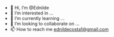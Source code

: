 - 👋 Hi, I’m @Ednilde
- 👀 I’m interested in ...
- 🌱 I’m currently learning ...
- 💞️ I’m looking to collaborate on ...
- 📫 How to reach me ednildecosta1@gmail.com

<!---
Ednilde/Ednilde is a ✨ special ✨ repository because its `README.md` (this file) appears on your GitHub profile.
You can click the Preview link to take a look at your changes.
--->
